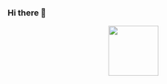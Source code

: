 ### Hi there 👋

<div id="header" align="center">
  <img src="[https://media.giphy.com/media/M9gbBd9nbDrOTu1Mqx/giphy.gif](https://img.freepik.com/free-vector/freelance-work-abstract-concept-vector-illustration-freelancer-job-remote-work-online-selfemployment-freelance-platform-available-hiring-independent-web-specialist-abstract-metaphor_335657-6118.jpg?t=st=1659367121~exp=1659367721~hmac=3a19acbc842c162b5e641ae13b8201263fee63a9009c1f63bc2bf733c26ec87e)" width="100"/>
</div>
